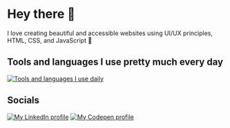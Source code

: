 # Hey there 🙂

I love creating beautiful and accessible websites using UI/UX principles, HTML, CSS, and JavaScript 🙂

## Tools and languages I use pretty much every day

[![Tools and languages I use daily](https://skillicons.dev/icons?i=indesign,photoshop,figma,html,css,sass,js,react&theme=dark)](https://skillicons.dev)

## Socials

[![My LinkedIn profile](https://img.shields.io/badge/-linkedin-white?style=for-the-badge&logo=linkedin&logoColor=blue)](https://www.linkedin.com/in/vince1444/)
[![My Codepen profile](https://img.shields.io/badge/codepen-white?&style=for-the-badge&logo=codepen&logoColor=black)](https://codepen.io/vince1444) 
